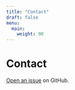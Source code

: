 ```yaml
---
title: "Contact"
draft: false
menu:
  main:
    weight: 90
---
```


# Contact

[Open an issue](https://github.com/nilla-moige/hugo-mock-landing-page/issues/new) on GitHub.
